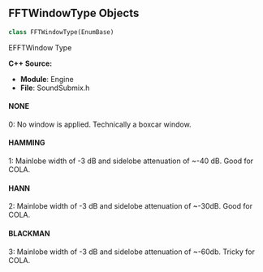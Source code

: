 ## FFTWindowType Objects

```python
class FFTWindowType(EnumBase)
```

EFFTWindow Type

**C++ Source:**

- **Module**: Engine
- **File**: SoundSubmix.h

<a id="unreal.FFTWindowType.NONE"></a>

#### NONE

0: No window is applied. Technically a boxcar window.

<a id="unreal.FFTWindowType.HAMMING"></a>

#### HAMMING

1: Mainlobe width of -3 dB and sidelobe attenuation of ~-40 dB. Good for COLA.

<a id="unreal.FFTWindowType.HANN"></a>

#### HANN

2: Mainlobe width of -3 dB and sidelobe attenuation of ~-30dB. Good for COLA.

<a id="unreal.FFTWindowType.BLACKMAN"></a>

#### BLACKMAN

3: Mainlobe width of -3 dB and sidelobe attenuation of ~-60db. Tricky for COLA.

<a id="unreal.SoundwaveSampleRateSettings"></a>